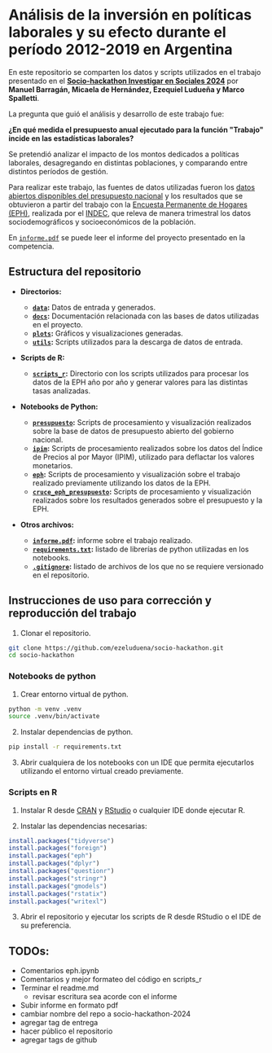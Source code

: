 # Análisis de la inversión en políticas laborales y su efecto durante el período 2012-2019 en Argentina

En este repositorio se comparten los datos y scripts utilizados en el trabajo presentado en el **[Socio-hackathon Investigar en Sociales 2024](https://sociales.unc.edu.ar/content/todav-est-s-tiempo-de-presentarte-en-el-i-socio-hackathon-investigar-en-sociales-2024-la)** por **Manuel Barragán, Micaela de Hernández, Ezequiel Ludueña y Marco Spalletti**.

La pregunta que guió el análisis y desarrollo de este trabajo fue:

**¿En qué medida el presupuesto anual ejecutado para la función "Trabajo" incide en las estadísticas laborales?**

Se pretendió analizar el impacto de los montos dedicados a políticas laborales, desagregando en distintas poblaciones, y comparando entre distintos períodos de gestión.

Para realizar este trabajo, las fuentes de datos utilizadas fueron los [datos abiertos disponibles del presupuesto nacional](https://www.presupuestoabierto.gob.ar/sici/datos-abiertos) y los resultados que se obtuvieron a partir del trabajo con la [Encuesta Permanente de Hogares (EPH)](https://www.indec.gob.ar/indec/web/Institucional-Indec-BasesDeDatos), realizada por el [INDEC](https://www.indec.gob.ar/), que releva de manera trimestral los datos sociodemográficos y socioeconómicos de la población.

En [`informe.pdf`](https://github.com/ezeluduena/socio-hackathon/blob/main/informe.pdf) se puede leer el informe del proyecto presentado en la competencia.

## Estructura del repositorio

- **Directorios:**

  - **[`data`](https://github.com/ezeluduena/socio-hackathon/tree/main/data):** Datos de entrada y generados.
  - **[`docs`](https://github.com/ezeluduena/socio-hackathon/tree/main/docs):** Documentación relacionada con las bases de datos utilizadas en el proyecto.
  - **[`plots`](https://github.com/ezeluduena/socio-hackathon/tree/main/plots):** Gráficos y visualizaciones generadas.
  - **[`utils`](https://github.com/ezeluduena/socio-hackathon/tree/main/utils):** Scripts utilizados para la descarga de datos de entrada.  

- **Scripts de R:**
  - **[`scripts_r`](https://github.com/ezeluduena/socio-hackathon/blob/main/scripts_r):** Directorio con los scripts utilizados para procesar los datos de la EPH año por año y generar valores para las distintas tasas analizadas.

- **Notebooks de Python:**
  - **[`presupuesto`](https://github.com/ezeluduena/socio-hackathon/blob/main/presupuesto.ipynb):** Scripts de procesamiento y visualización realizados sobre la base de datos de presupuesto abierto del gobierno nacional.
  - **[`ipim`](https://github.com/ezeluduena/socio-hackathon/blob/main/ipim.ipynb):** Scripts de procesamiento realizados sobre los datos del Índice de Precios al por Mayor (IPIM), utilizado para deflactar los valores monetarios.
  - **[`eph`](https://github.com/ezeluduena/socio-hackathon/blob/main/eph.ipynb):** Scripts de procesamiento y visualización sobre el trabajo realizado previamente utilizando los datos de la EPH.
  - **[`cruce_eph_presupuesto`](https://github.com/ezeluduena/socio-hackathon/blob/main/cruce_eph_presupuesto.ipynb):** Scripts de procesamiento y visualización realizados sobre los resultados generados sobre el presupuesto y la EPH.

- **Otros archivos:**
  - **[`informe.pdf`](https://github.com/ezeluduena/socio-hackathon/blob/main/informe.pdf):** informe sobre el trabajo realizado.
  - **[`requirements.txt`](https://github.com/ezeluduena/socio-hackathon/blob/main/requirements.txt):** listado de librerías de python utilizadas en los notebooks.
  - **[`.gitignore`](/.gitignore):** listado de archivos de los que no se requiere versionado en el repositorio.

## Instrucciones de uso para corrección y reproducción del trabajo

1. Clonar el repositorio.

```bash
git clone https://github.com/ezeluduena/socio-hackathon.git
cd socio-hackathon
```

### Notebooks de python

1. Crear entorno virtual de python.

```bash
python -m venv .venv
source .venv/bin/activate
```

2. Instalar dependencias de python.

```bash
pip install -r requirements.txt
```

3. Abrir cualquiera de los notebooks con un IDE que permita ejecutarlos utilizando el entorno virtual creado previamente.

### Scripts en R

1. Instalar R desde [CRAN](https://cran.r-project.org/) y [RStudio](https://posit.co/download/rstudio-desktop/) o cualquier IDE donde ejecutar R.

2. Instalar las dependencias necesarias:

```r
install.packages("tidyverse")
install.packages("foreign")
install.packages("eph")
install.packages("dplyr")
install.packages("questionr")
install.packages("stringr")
install.packages("gmodels")
install.packages("rstatix")
install.packages("writexl")
```

3. Abrir el repositorio y ejecutar los scripts de R desde RStudio o el IDE de su preferencia.


## TODOs:
- Comentarios eph.ipynb
- Comentarios y mejor formateo del código en scripts_r
- Terminar el readme.md
  - revisar escritura sea acorde con el informe
- Subir informe en formato pdf
- cambiar nombre del repo a socio-hackathon-2024
- agregar tag de entrega
- hacer público el repositorio
- agregar tags de github
